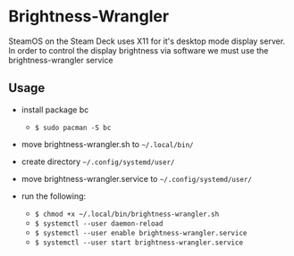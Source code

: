 # Brightness-Wrangler

SteamOS on the Steam Deck uses X11 for it's desktop mode display server. In order to control the display brightness via software we must use the brightness-wrangler service


## Usage
- install package bc
    - `$ sudo pacman -S bc`
    
- move brightness-wrangler.sh to `~/.local/bin/`
- create directory `~/.config/systemd/user/`
- move brightness-wrangler.service to `~/.config/systemd/user/`
- run the following:
    - `$ chmod +x ~/.local/bin/brightness-wrangler.sh`
    - `$ systemctl --user daemon-reload`
    - `$ systemctl --user enable brightness-wrangler.service`
    - `$ systemctl --user start brightness-wrangler.service`
